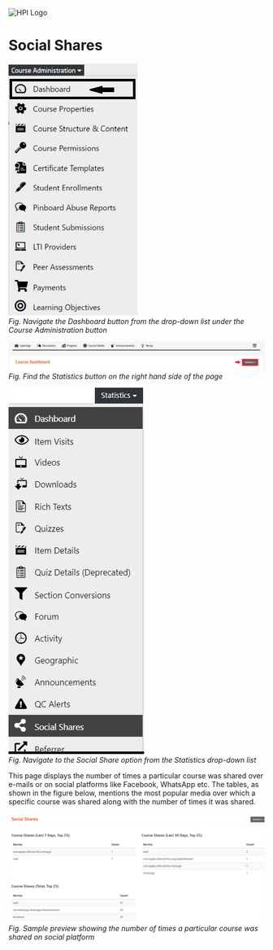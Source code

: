![HPI Logo](../../../img/HPI_Logo.png)

# Social Shares

![Dashboard](../../../img/course_admin_items/dashboard.png)  
*Fig. Navigate the Dashboard button from the drop-down list under the Course Administration button*  

![Statistics](../../../img/features/analytics/dashboard/statistics.png)  
*Fig. Find the Statistics button on the right hand side of the page*  

![Social Share](../../../img/features/analytics/dashboard/social_share.png)  
*Fig. Navigate to the Social Share option from the Statistics drop-down list*  

This page displays the number of times a particular course was shared over e-mails or on social platforms like Facebook, WhatsApp etc. The tables, as shown in the figure below, mentions the most popular media over which a specific course was shared along with the number of times it was shared.  

![Social Share 1](../../../img/features/analytics/dashboard/social_share1.png)  
*Fig. Sample preview showing the number of times a particular course was shared on social platform*